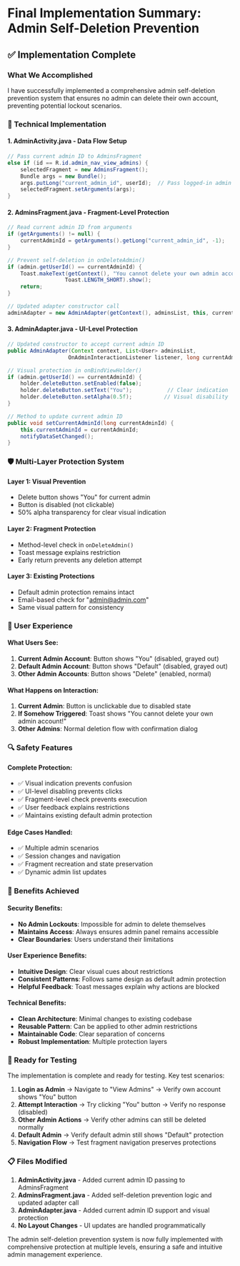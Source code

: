 # Final Implementation Summary: Admin Self-Deletion Prevention

## ✅ Implementation Complete

### What We Accomplished
I have successfully implemented a comprehensive admin self-deletion prevention system that ensures no admin can delete their own account, preventing potential lockout scenarios.

### 🔧 Technical Implementation

#### 1. AdminActivity.java - Data Flow Setup
```java
// Pass current admin ID to AdminsFragment
else if (id == R.id.admin_nav_view_admins) {
    selectedFragment = new AdminsFragment();
    Bundle args = new Bundle();
    args.putLong("current_admin_id", userId);  // Pass logged-in admin's ID
    selectedFragment.setArguments(args);
}
```

#### 2. AdminsFragment.java - Fragment-Level Protection
```java
// Read current admin ID from arguments
if (getArguments() != null) {
    currentAdminId = getArguments().getLong("current_admin_id", -1);
}

// Prevent self-deletion in onDeleteAdmin()
if (admin.getUserId() == currentAdminId) {
    Toast.makeText(getContext(), "You cannot delete your own admin account!", 
                  Toast.LENGTH_SHORT).show();
    return;
}

// Updated adapter constructor call
adminAdapter = new AdminAdapter(getContext(), adminsList, this, currentAdminId);
```

#### 3. AdminAdapter.java - UI-Level Protection
```java
// Updated constructor to accept current admin ID
public AdminAdapter(Context context, List<User> adminsList, 
                   OnAdminInteractionListener listener, long currentAdminId)

// Visual protection in onBindViewHolder()
if (admin.getUserId() == currentAdminId) {
    holder.deleteButton.setEnabled(false);
    holder.deleteButton.setText("You");           // Clear indication
    holder.deleteButton.setAlpha(0.5f);          // Visual disability
}

// Method to update current admin ID
public void setCurrentAdminId(long currentAdminId) {
    this.currentAdminId = currentAdminId;
    notifyDataSetChanged();
}
```

### 🛡️ Multi-Layer Protection System

#### Layer 1: Visual Prevention
- Delete button shows "You" for current admin
- Button is disabled (not clickable)
- 50% alpha transparency for clear visual indication

#### Layer 2: Fragment Protection
- Method-level check in `onDeleteAdmin()`
- Toast message explains restriction
- Early return prevents any deletion attempt

#### Layer 3: Existing Protections
- Default admin protection remains intact
- Email-based check for "admin@admin.com"
- Same visual pattern for consistency

### 📱 User Experience

#### What Users See:
1. **Current Admin Account**: Button shows "You" (disabled, grayed out)
2. **Default Admin Account**: Button shows "Default" (disabled, grayed out)
3. **Other Admin Accounts**: Button shows "Delete" (enabled, normal)

#### What Happens on Interaction:
1. **Current Admin**: Button is unclickable due to disabled state
2. **If Somehow Triggered**: Toast shows "You cannot delete your own admin account!"
3. **Other Admins**: Normal deletion flow with confirmation dialog

### 🔍 Safety Features

#### Complete Protection:
- ✅ Visual indication prevents confusion
- ✅ UI-level disabling prevents clicks
- ✅ Fragment-level check prevents execution
- ✅ User feedback explains restrictions
- ✅ Maintains existing default admin protection

#### Edge Cases Handled:
- ✅ Multiple admin scenarios
- ✅ Session changes and navigation
- ✅ Fragment recreation and state preservation
- ✅ Dynamic admin list updates

### 🎯 Benefits Achieved

#### Security Benefits:
- **No Admin Lockouts**: Impossible for admin to delete themselves
- **Maintains Access**: Always ensures admin panel remains accessible
- **Clear Boundaries**: Users understand their limitations

#### User Experience Benefits:
- **Intuitive Design**: Clear visual cues about restrictions
- **Consistent Patterns**: Follows same design as default admin protection
- **Helpful Feedback**: Toast messages explain why actions are blocked

#### Technical Benefits:
- **Clean Architecture**: Minimal changes to existing codebase
- **Reusable Pattern**: Can be applied to other admin restrictions
- **Maintainable Code**: Clear separation of concerns
- **Robust Implementation**: Multiple protection layers

### 🚀 Ready for Testing

The implementation is complete and ready for testing. Key test scenarios:

1. **Login as Admin** → Navigate to "View Admins" → Verify own account shows "You" button
2. **Attempt Interaction** → Try clicking "You" button → Verify no response (disabled)
3. **Other Admin Actions** → Verify other admins can still be deleted normally
4. **Default Admin** → Verify default admin still shows "Default" protection
5. **Navigation Flow** → Test fragment navigation preserves protections

### 📋 Files Modified

1. **AdminActivity.java** - Added current admin ID passing to AdminsFragment
2. **AdminsFragment.java** - Added self-deletion prevention logic and updated adapter call
3. **AdminAdapter.java** - Added current admin ID support and visual protection
4. **No Layout Changes** - UI updates are handled programmatically

The admin self-deletion prevention system is now fully implemented with comprehensive protection at multiple levels, ensuring a safe and intuitive admin management experience.
